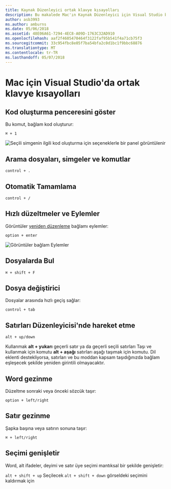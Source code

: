 ```yaml
---
title: Kaynak Düzenleyici ortak klavye kısayolları
description: Bu makalede Mac'ın Kaynak Düzenleyici için Visual Studio bazı ortak klavye kısayolları
author: asb3993
ms.author: amburns
ms.date: 05/06/2018
ms.assetid: 48E06A61-7294-4EC8-A09D-1763C32AD910
ms.openlocfilehash: aaf2f4605470464f3122faf95b541f4a71cb75f3
ms.sourcegitcommit: 33c954fbc8e05f7ba54bfa2c0d1bc1f9bbc68876
ms.translationtype: MT
ms.contentlocale: tr-TR
ms.lasthandoff: 05/07/2018
---
```

# <a name="common-keyboard-shortcuts-in-visual-studio-for-mac"></a>Mac için Visual Studio'da ortak klavye kısayolları

## <a name="show-code-generation-window"></a>Kod oluşturma penceresini göster

Bu komut, bağlam kod oluşturur:

 `⌘ + 1`

![Seçili simgenin ilgili kod oluşturma için seçeneklerle bir panel görüntülenir](media/keyboard-shortcuts-image8.png)

## <a name="search-files-symbols-and-commands"></a>Arama dosyaları, simgeler ve komutlar

`control + .` 

## <a name="autocomplete"></a>Otomatik Tamamlama 

`control + /` 

## <a name="quick-fixes-and-actions"></a>Hızlı düzeltmeler ve Eylemler

Görüntüler [yeniden düzenleme](~/refactoring.md) bağlamı eylemler:

`option + enter`

![Görüntüler bağlam Eylemler](media/keyboard-shortcuts-image9.png)

## <a name="find-in-files"></a>Dosyalarda Bul

`⌘ + shift + F`

## <a name="file-switcher"></a>Dosya değiştirici

Dosyalar arasında hızlı geçiş sağlar:

`control + tab`

## <a name="move-lines-around-in-editor"></a>Satırları Düzenleyicisi'nde hareket etme

`alt + up/down` 

Kullanmak **alt + yukarı** geçerli satır ya da geçerli seçili satırları Taşı ve kullanmak için komutu **alt + aşağı** satırları aşağı taşımak için komutu. Dil eklenti destekliyorsa, satırları ve bu moddan kapsam taşıdığınızda bağlam eşleşecek şekilde yeniden girintili olmayacaktır.

## <a name="word-navigation"></a>Word gezinme

Düzeltme sonraki veya önceki sözcük taşır:

`option + left/right`

## <a name="line-navigation"></a>Satır gezinme

Şapka başına veya satırın sonuna taşır:

`⌘ + left/right`

## <a name="expands-the-selection"></a>Seçimi genişletir

Word, alt ifadeler, deyimi ve satır üye seçimi mantıksal bir şekilde genişletir:

`alt + shift + up` Seçilecek `alt + shift + down` görseldeki seçimini kaldırmak için